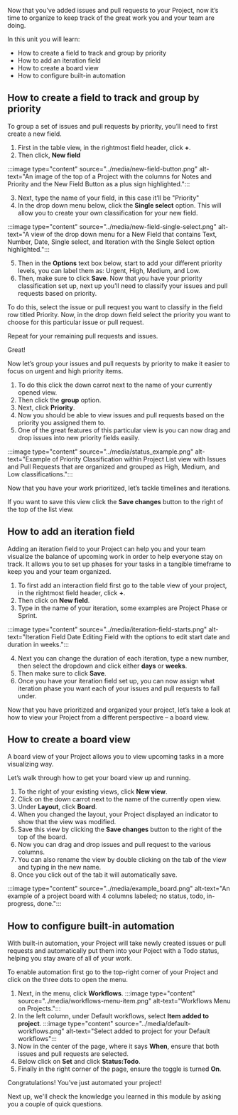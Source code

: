 Now that you’ve added issues and pull requests to your Project, now it’s time to organize to keep track of the great work you and your team are doing. 

In this unit you will learn:
- How to create a field to track and group by priority
- How to add an iteration field 
- How to create a board view 
- How to configure built-in automation

## How to create a field to track and group by priority

To group a set of issues and pull requests by priority, you’ll need to first create a new field. 

1. First in the table view, in the rightmost field header, click **+**.
2. Then click, **New field**

:::image type="content" source="../media/new-field-button.png" alt-text="An image of the top of a Project with the columns for Notes and Priority and the New Field Button as a plus sign highlighted.":::

3. Next, type the name of your field, in this case it’ll be "Priority"
4. In the drop down menu below, click the **Single select** option. This will allow you to create your own classification for your new field. 

:::image type="content" source="../media/new-field-single-select.png" alt-text="A view of the drop down menu for a New Field that contains Text, Number, Date, Single select, and Iteration with the Single Select option highlighted.":::

5. Then in the **Options** text box below, start to add your different priority levels, you can label them as: Urgent, High, Medium, and Low.
6. Then, make sure to click **Save**. 
Now that you have your priority classification set up, next up you’ll need to classify your issues and pull requests based on priority. 

To do this, select the issue or pull request you want to classify in the field row titled Priority. Now, in the drop down field select the priority you want to choose for this particular issue or pull request. 

Repeat for your remaining pull requests and issues. 

Great! 

Now let’s group your issues and pull requests by priority to make it easier to focus on urgent and high priority items.

1. To do this click the down carrot next to the name of your currently opened view.
1. Then click the **group** option.
1. Next, click **Priority**.
1. Now you should be able to view issues and pull requests based on the priority you assigned them to. 
1. One of the great features of this particular view is you can now drag and drop issues into new priority fields easily. 

:::image type="content" source="../media/status_example.png" alt-text="Example of Priority Classification within Project List view with Issues and Pull Requests that are organized and grouped as High, Medium, and Low classifications.":::

Now that you have your work prioritized, let’s tackle timelines and iterations.

If you want to save this view click the **Save changes** button to the right of the top of the list view. 

## How to add an iteration field

Adding an iteration field to your Project can help you and your team visualize the balance of upcoming work in order to help everyone stay on track. It allows you to set up phases for your tasks in a tangible timeframe to keep you and your team organized.

1. To first add an interaction field first go to the table view of your project, in the rightmost field header, click **+**.
2. Then click on **New field**.
3. Type in the name of your iteration, some examples are Project Phase or Sprint. 

:::image type="content" source="../media/iteration-field-starts.png" alt-text="Iteration Field Date Editing Field with the options to edit start date and duration in weeks.":::

4. Next you can change the duration of each iteration, type a new number, then select the dropdown and click either **days** or **weeks**.
5. Then make sure to click **Save**.
6. Once you have your iteration field set up, you can now assign what iteration phase you want each of your issues and pull requests to fall under.

Now that you have prioritized and organized your project, let’s take a look at how to view your Project from a different perspective – a board view.

## How to create a board view

A board view of your Project allows you to view upcoming tasks in a more visualizing way. 

Let’s walk through how to get your board view up and running. 

1. To the right of your existing views, click **New view**.
1. Click on the down carrot next to the name of the currently open view.
1. Under **Layout**, click **Board**.
1. When you changed the layout, your Project displayed an indicator to show that the view was modified. 
1. Save this view by clicking the **Save changes** button to the right of the top of the board. 
1. Now you can drag and drop issues and pull request to the various columns.
1. You can also rename the view by double clicking on the tab of the view and typing in the new name.
1. Once you click out of the tab it will automatically save.

:::image type="content" source="../media/example_board.png" alt-text="An example of a project board with 4 columns labeled; no status, todo, in-progress, done.":::

## How to configure built-in automation

With built-in automation, your Project will take newly created issues or pull requests and automatically put them into your Poject with a Todo status, helping you stay aware of all of your work.

To enable automation first go to the top-right corner of your Project and click on the three dots to open the menu. 
1. Next, in the menu, click **Workflows**.
:::image type="content" source="../media/workflows-menu-item.png" alt-text="Workflows Menu on Projects.":::
2. In the left column, under Default workflows, select **Item added to project**. 
:::image type="content" source="../media/default-workflows.png" alt-text="Select added to project for your Default workflows":::
3. Now in the center of the page, where it says **When**, ensure that both issues and pull requests are selected.
4. Below click on **Set** and click **Status:Todo**.
5. Finally in the right corner of the page, ensure the toggle is turned **On**. 

Congratulations! You’ve just automated your project!

Next up, we'll check the knowledge you learned in this module by asking you a couple of quick questions. 
